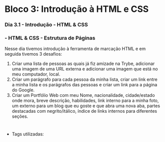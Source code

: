 # Bloco 3: Introdução à HTML e CSS

### Dia 3.1 - Introdução - HTML & CSS 

###               - HTML & CSS - Estrutura de Páginas



Nesse dia tivemos introdução à ferramenta de marcação HTML e em seguida tivemos 3 desafios:

1. Criar uma lista de pessoas as quais já fiz amizade na Trybe, adicionar uma imagem de uma URL externa e adicionar uma imagem que está no meu computador, local.
2. Criar um parágrafo para cada pessoa da minha lista, criar um link entre a minha lista e os parágrafos das pessoas e criar um link para a página do Google.
3. Criar um Portfólio Web com meu Nome, nacionalidade, cidade/estado onde mora, breve descrição, habilidades, link interno para a minha foto, um externo para um blog que eu goste e que abra uma nova aba, partes destacadas com negrito/itálico, índice de links internos para diferentes seções.

#
- Tags utilizadas: 
    <!DOCTYPE; html; 
    <html; <head;<body;
    <ol; 
    <ul; 
    <li; 
    <break; 
    <img src="~/foto" width="Ypx" alt="descrição"; 
    <hr; <a href="https://site" target="" ou target="_blank"</a; 
    <a href="#id"<a.
#
